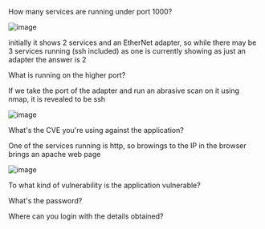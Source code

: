 How many services are running under port 1000?

![image](https://github.com/ollijri/TryHackMe-Write-Ups/assets/66912443/4289d311-19ab-4dce-a63a-b0a77b3e60e3)

initially it shows 2 services and an EtherNet adapter, so while there may be 3 services running (ssh included) as one is currently showing as just an adapter the answer is 2

What is running on the higher port?

If we take the port of the adapter and run an abrasive scan on it using nmap, it is revealed to be ssh

![image](https://github.com/ollijri/TryHackMe-Write-Ups/assets/66912443/06bf66c5-ef5c-4b0a-ba57-7a434fb71470)


What's the CVE you're using against the application? 

One of the services running is http, so browings to the IP in the browser brings an apache web page

![image](https://github.com/ollijri/TryHackMe-Write-Ups/assets/66912443/5e241e1c-c56f-48dd-9c55-aafd7522d357)




To what kind of vulnerability is the application vulnerable?



What's the password?



Where can you login with the details obtained?
